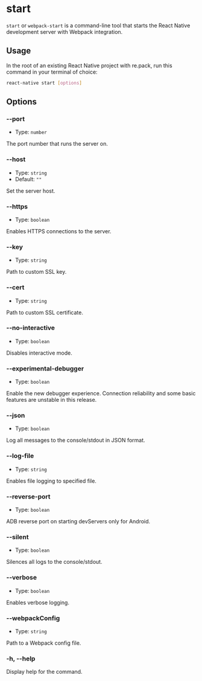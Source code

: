 # start

`start` or `webpack-start` is a command-line tool that starts the React Native development server with Webpack integration.

## Usage

In the root of an existing React Native project with re.pack, run this command in your terminal of choice:

```bash
react-native start [options]
```

## Options

### --port <number>

- Type: `number`

The port number that runs the server on.

### --host <string>

- Type: `string`
- Default: `""`

Set the server host.

### --https

- Type: `boolean`

Enables HTTPS connections to the server.

### --key <path>

- Type: `string`

Path to custom SSL key.

### --cert <path>

- Type: `string`

Path to custom SSL certificate.

### --no-interactive

- Type: `boolean`

Disables interactive mode.

### --experimental-debugger

- Type: `boolean`

Enable the new debugger experience. Connection reliability and some basic features are unstable in this release.

### --json

- Type: `boolean`

Log all messages to the console/stdout in JSON format.

### --log-file <path>

- Type: `string`

Enables file logging to specified file.

### --reverse-port

- Type: `boolean`

ADB reverse port on starting devServers only for Android.

### --silent

- Type: `boolean`

Silences all logs to the console/stdout.

### --verbose

- Type: `boolean`

Enables verbose logging.

### --webpackConfig <path>

- Type: `string`

Path to a Webpack config file.

### -h, --help

Display help for the command.
